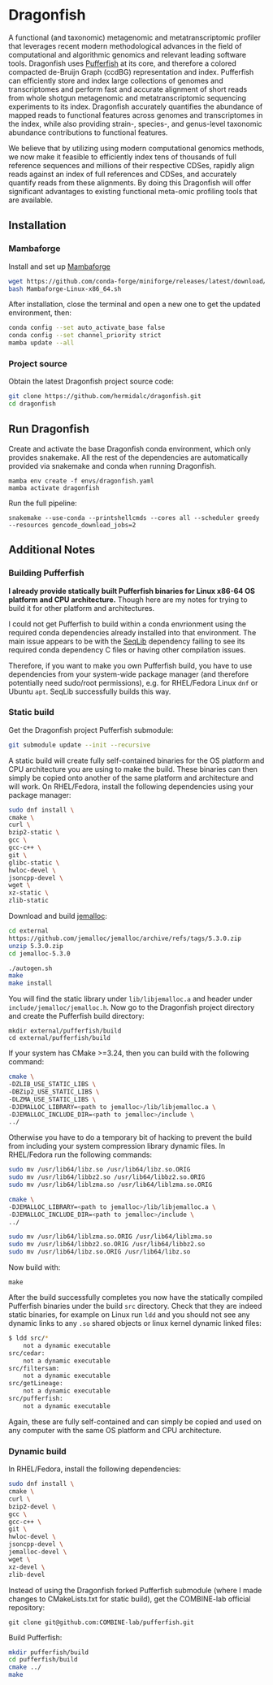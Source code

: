 # Dragonfish

A functional (and taxonomic) metagenomic and metatranscriptomic profiler that
leverages recent modern methodological advances in the field of computational
and algorithmic genomics and relevant leading software tools. Dragonfish uses
[Pufferfish](https://github.com/COMBINE-lab/pufferfish) at its core, and
therefore a colored compacted de-Bruijn Graph (ccdBG) representation and index.
Pufferfish can efficiently store and index large collections of genomes and
transcriptomes and perform fast and accurate alignment of short reads from whole
shotgun metagenomic and metatranscriptomic sequencing experiments to its index.
Dragonfish accurately quantifies the abundance of mapped reads to functional
features across genomes and transcriptomes in the index, while also providing
strain-, species-, and genus-level taxonomic abundance contributions to
functional features.

We believe that by utilizing using modern computational genomics methods, we
now make it feasible to efficiently index tens of thousands of full reference
sequences and millions of their respective CDSes, rapidly align reads against
an index of full references and CDSes, and accurately quantify reads from these
alignments. By doing this Dragonfish will offer significant advantages to
existing functional meta-omic profiling tools that are available.

## Installation

### Mambaforge

Install and set up
[Mambaforge](https://github.com/conda-forge/miniforge#mambaforge)

```bash
wget https://github.com/conda-forge/miniforge/releases/latest/download/Mambaforge-Linux-x86_64.sh
bash Mambaforge-Linux-x86_64.sh
```

After installation, close the terminal and open a new one to get the updated
environment, then:

```bash
conda config --set auto_activate_base false
conda config --set channel_priority strict
mamba update --all
```

### Project source

Obtain the latest Dragonfish project source code:

```bash
git clone https://github.com/hermidalc/dragonfish.git
cd dragonfish
```

## Run Dragonfish

Create and activate the base Dragonfish conda environment, which only
provides snakemake. All the rest of the dependencies are automatically
provided via snakemake and conda when running Dragonfish.

```
mamba env create -f envs/dragonfish.yaml
mamba activate dragonfish
```

Run the full pipeline:

```
snakemake --use-conda --printshellcmds --cores all --scheduler greedy --resources gencode_download_jobs=2
```

## Additional Notes

### Building Pufferfish

**I already provide statically built Pufferfish binaries for Linux x86-64
OS platform and CPU architecture.** Though here are my notes for trying to
build it for other platform and architectures.

I could not get Pufferfish to build within a conda envrionment using the
required conda dependencies already installed into that environment. The main
issue appears to be with the [SeqLib](https://github.com/walaj/SeqLib)
dependency failing to see its required conda dependency C files or having other
compilation issues.

Therefore, if you want to make you own Pufferfish build, you have to use
dependencies from your system-wide package manager (and therefore potentially
need sudo/root permissions), e.g. for RHEL/Fedora Linux `dnf` or Ubuntu `apt`.
SeqLib successfully builds this way.

### Static build

Get the Dragonfish project Pufferfish submodule:

```bash
git submodule update --init --recursive
```

A static build will create fully self-contained binaries for the OS platform
and CPU architecture you are using to make the build. These binaries can then
simply be copied onto another of the same platform and architecture and will
work. On RHEL/Fedora, install the following dependencies using your package
manager:

```bash
sudo dnf install \
cmake \
curl \
bzip2-static \
gcc \
gcc-c++ \
git \
glibc-static \
hwloc-devel \
jsoncpp-devel \
wget \
xz-static \
zlib-static
```

Download and build [jemalloc](https://github.com/jemalloc/jemalloc):

```bash
cd external
https://github.com/jemalloc/jemalloc/archive/refs/tags/5.3.0.zip
unzip 5.3.0.zip
cd jemalloc-5.3.0

./autogen.sh
make
make install
```

You will find the static library under `lib/libjemalloc.a` and header under
`include/jemalloc/jemalloc.h`. Now go to the Dragonfish project directory and
create the Pufferfish build directory:

```
mkdir external/pufferfish/build
cd external/pufferfish/build
```

If your system has CMake >=3.24, then you can build with the following command:

```bash
cmake \
-DZLIB_USE_STATIC_LIBS \
-DBZip2_USE_STATIC_LIBS \
-DLZMA_USE_STATIC_LIBS \
-DJEMALLOC_LIBRARY=<path to jemalloc>/lib/libjemalloc.a \
-DJEMALLOC_INCLUDE_DIR=<path to jemalloc>/include \
../
```

Otherwise you have to do a temporary bit of hacking to prevent the build from
including your system compression library dynamic files. In RHEL/Fedora run
the following commands:

```bash
sudo mv /usr/lib64/libz.so /usr/lib64/libz.so.ORIG
sudo mv /usr/lib64/libbz2.so /usr/lib64/libbz2.so.ORIG
sudo mv /usr/lib64/liblzma.so /usr/lib64/liblzma.so.ORIG

cmake \
-DJEMALLOC_LIBRARY=<path to jemalloc>/lib/libjemalloc.a \
-DJEMALLOC_INCLUDE_DIR=<path to jemalloc>/include \
../

sudo mv /usr/lib64/liblzma.so.ORIG /usr/lib64/liblzma.so
sudo mv /usr/lib64/libbz2.so.ORIG /usr/lib64/libbz2.so
sudo mv /usr/lib64/libz.so.ORIG /usr/lib64/libz.so
```

Now build with:

```
make
```

After the build successfully completes you now have the statically compiled
Pufferfish binaries under the build `src` directory. Check that they are
indeed static binaries, for example on Linux run `ldd` and you should not see
any dynamic links to any `.so` shared objects or linux kernel dynamic linked
files:

```bash
$ ldd src/*
	not a dynamic executable
src/cedar:
	not a dynamic executable
src/filtersam:
	not a dynamic executable
src/getLineage:
	not a dynamic executable
src/pufferfish:
	not a dynamic executable
```

Again, these are fully self-contained and can simply be copied and used on any
computer with the same OS platform and CPU architecture.

### Dynamic build

In RHEL/Fedora, install the following dependencies:

```bash
sudo dnf install \
cmake \
curl \
bzip2-devel \
gcc \
gcc-c++ \
git \
hwloc-devel \
jsoncpp-devel \
jemalloc-devel \
wget \
xz-devel \
zlib-devel
```

Instead of using the Dragonfish forked Pufferfish submodule (where I made
changes to CMakeLists.txt for static build), get the COMBINE-lab official
repository:

```
git clone git@github.com:COMBINE-lab/pufferfish.git
```

Build Pufferfish:

```bash
mkdir pufferfish/build
cd pufferfish/build
cmake ../
make
```
